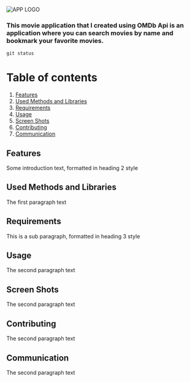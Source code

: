 ![APP LOGO](https://github.com/SaniyeToy/MovieAppMVVM/issues/2#issue-1041088352)
### This movie application that I created using OMDb Api is an application where you can search movies by name and bookmark your favorite movies.
`git status`
# Table of contents
1. [Features](#Features)
2. [Used Methods and Libraries](#UsedMethodsandLibraries)
3. [Requirements](#Requirements)
4. [Usage](#Usage)
5. [Screen Shots](#ScreenShots)
6. [Contributing](#Contributing)
7. [Communication](#Communication)

## Features<a name="Features"></a>
Some introduction text, formatted in heading 2 style

## Used Methods and Libraries <a name="UsedMethodsandLibraries"></a>
The first paragraph text

## Requirements <a name="Requirements"></a>
This is a sub paragraph, formatted in heading 3 style

## Usage <a name="Usage"></a>
The second paragraph text

## Screen Shots <a name="ScreenShots"></a>
The second paragraph text

## Contributing <a name="Contributing"></a>
The second paragraph text

## Communication <a name="Communication"></a>
The second paragraph text

